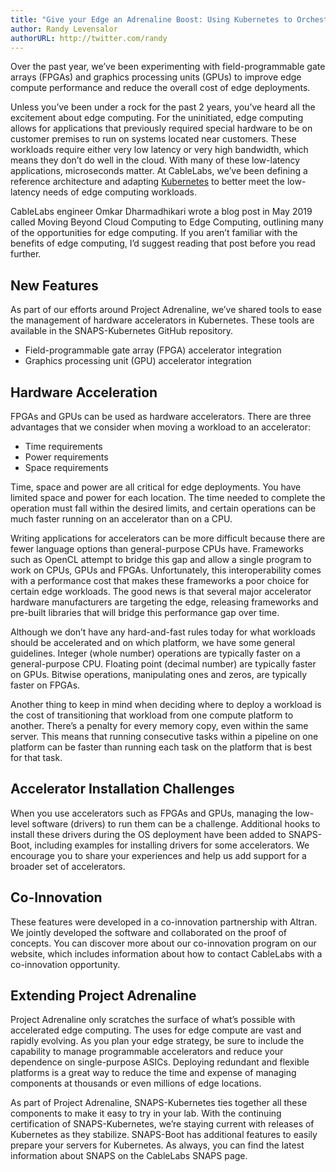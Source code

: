 ```yaml
---
title: "Give your Edge an Adrenaline Boost: Using Kubernetes to Orchestrate FPGAs and GPU"
author: Randy Levensalor
authorURL: http://twitter.com/randy
---
```


Over the past year, we’ve been experimenting with field-programmable gate arrays (FPGAs) and graphics processing units (GPUs) to improve edge compute performance and reduce the overall cost of edge deployments.

Unless you’ve been under a rock for the past 2 years, you’ve heard all the excitement about edge computing. For the uninitiated, edge computing allows for applications that previously required special hardware to be on customer premises to run on systems located near customers. These workloads require either very low latency or very high bandwidth, which means they don’t do well in the cloud. With many of these low-latency applications, microseconds matter. At CableLabs, we’ve been defining a reference architecture and adapting [Kubernetes](https://kubernetes.io/) to better meet the low-latency needs of edge computing workloads.

CableLabs engineer Omkar Dharmadhikari wrote a blog post in May 2019 called Moving Beyond Cloud Computing to Edge Computing, outlining many of the opportunities for edge computing. If you aren’t familiar with the benefits of edge computing, I’d suggest reading that post before you read further.

## New Features

As part of our efforts around Project Adrenaline, we’ve shared tools to ease the management of hardware accelerators in Kubernetes. These tools are available in the SNAPS-Kubernetes GitHub repository.

* Field-programmable gate array (FPGA) accelerator integration
* Graphics processing unit (GPU) accelerator integration

## Hardware Acceleration

FPGAs and GPUs can be used as hardware accelerators. There are three advantages that we consider when moving a workload to an accelerator:

* Time requirements
* Power requirements
* Space requirements

Time, space and power are all critical for edge deployments. You have limited space and power for each location. The time needed to complete the operation must fall within the desired limits, and certain operations can be much faster running on an accelerator than on a CPU.

Writing applications for accelerators can be more difficult because there are fewer language options than general-purpose CPUs have. Frameworks such as OpenCL attempt to bridge this gap and allow a single program to work on CPUs, GPUs and FPGAs. Unfortunately, this interoperability comes with a performance cost that makes these frameworks a poor choice for certain edge workloads. The good news is that several major accelerator hardware manufacturers are targeting the edge, releasing frameworks and pre-built libraries that will bridge this performance gap over time.

Although we don’t have any hard-and-fast rules today for what workloads should be accelerated and on which platform, we have some general guidelines. Integer (whole number) operations are typically faster on a general-purpose CPU. Floating point (decimal number) are typically faster on GPUs. Bitwise operations, manipulating ones and zeros, are typically faster on FPGAs.

Another thing to keep in mind when deciding where to deploy a workload is the cost of transitioning that workload from one compute platform to another. There’s a penalty for every memory copy, even within the same server. This means that running consecutive tasks within a pipeline on one platform can be faster than running each task on the platform that is best for that task.

## Accelerator Installation Challenges

When you use accelerators such as FPGAs and GPUs, managing the low-level software (drivers) to run them can be a challenge. Additional hooks to install these drivers during the OS deployment have been added to SNAPS-Boot, including examples for installing drivers for some accelerators. We encourage you to share your experiences and help us add support for a broader set of accelerators.

## Co-Innovation

These features were developed in a co-innovation partnership with Altran. We jointly developed the software and collaborated on the proof of concepts. You can discover more about our co-innovation program on our website, which includes information about how to contact CableLabs with a co-innovation opportunity.

## Extending Project Adrenaline

Project Adrenaline only scratches the surface of what’s possible with accelerated edge computing. The uses for edge compute are vast and rapidly evolving. As you plan your edge strategy, be sure to include the capability to manage programmable accelerators and reduce your dependence on single-purpose ASICs. Deploying redundant and flexible platforms is a great way to reduce the time and expense of managing components at thousands or even millions of edge locations.

As part of Project Adrenaline, SNAPS-Kubernetes ties together all these components to make it easy to try in your lab. With the continuing certification of SNAPS-Kubernetes, we’re staying current with releases of Kubernetes as they stabilize. SNAPS-Boot has additional features to easily prepare your servers for Kubernetes. As always, you can find the latest information about SNAPS on the CableLabs SNAPS page.
